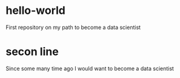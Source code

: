 # hello-world
First repository on my path to become a data scientist 
# secon line 
Since some many time ago I would want to become a data scientist
